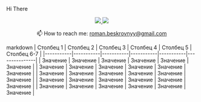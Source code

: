 Hi There

<p align='center'>
   <a href="linkedin.com/in/alexander-saltykov-04572376">
       <img src="https://img.shields.io/badge/linkedin-%230077B5.svg?&style=for-the-badge&logo=linkedin&logoColor=white"/>
   </a>
   <a href="https://t.me/joinchat/SpqRPBFo_sM6qm05">
       <img src="https://img.shields.io/badge/Telegram-2CA5E0?style=for-the-badge&logo=telegram&logoColor=white"/>
   </a>
<p align='center'>
   📫 How to reach me: <a href='mailto:roman.beskrovnyy@gmail.com'>roman.beskrovnyy@gmail.com</a>
</p>


markdown
| Столбец 1 | Столбец 2 | Столбец 3 | Столбец 4 | Столбец 5 |  Столбец 6-7  |
|-----------|-----------|-----------|-----------|-----------|---------------|
| Значение  | Значение  | Значение  | Значение  | Значение  | Значение      |
| Значение  | Значение  | Значение  | Значение  | Значение  | Значение      |
| Значение  | Значение  | Значение  | Значение  | Значение  | Значение      |
| Значение  | Значение  | Значение  | Значение  | Значение  | Значение      |
| Значение  | Значение  | Значение  | Значение  | Значение  | Значение      |

